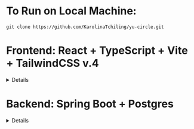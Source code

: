 


# To Run on Local Machine:

```
git clone https://github.com/KarolinaTchiling/yu-circle.git
```
# Frontend: React + TypeScript + Vite + TailwindCSS v.4
<details>

1. Install [bun](https://bun.sh/)

2. Install dependencies

```
cd frontend

bun install
```

3. Run Frontend

```
bun run dev
```

Tailwind Documentation (v.4): https://tailwindcss.com/docs/styling-with-utility-classes
</details>

# Backend: Spring Boot + Postgres

<details>

## MessageService
<details>
Runs the same way as the other services.


Each message contains:
```
sender: String
receiver: String
content: String
timestamp: LocalDateTime
```

     
###Send a Message (You don't need to include a timestamp for sending a message, it's automatically added):

```
  curl -X POST http://localhost:8080/messages/send \
  -H "Content-Type: application/json" \
  -d '{
        "sender": "bob",
        "receiver": "jdoe",
        "content": "Sup"
      }'
```

     
###Get a conversation by two usernames:
```
curl -X GET "http://localhost:8080/messages/get?user1=jdoe&user2=bob"; 
```
Here you can see that in the parameters for the two usernames are located in the link itself as "user1=" and "user2=".
The messages are returned in order from most recent to oldest.


###Delete a message:
```
curl -X DELETE "http://localhost:8080/messages/delete/1"; 
```
Here the "id" of the message is in the url as "1": ".../delete/1".


###Get all messages sent by a user:
```
curl -X GET "http://localhost:8080/messages/sent?sender=jdoe"
```
Here the "sender" parameter is in the url as "?sender=", in this example the sender is jdoe.


###Get all messages received by a user:
```
curl -X GET "http://localhost:8080/messages/received?receiver=jdoe"
```
Here the "receiver" parameter is in the url as "?receiver=", in this example the receiver is jdoe.
</details>



## MarketplaceService
<details>
Runs the same way as the other services.
     
Get all products:
```
curl -X GET http://localhost:8080/marketplace/products
```
     
Get product by id:
```
curl -X GET http://localhost:8080/marketplace/products/{id}
```
     
Add a product:
```
curl -X POST http://localhost:8080/marketplace/products \
  -H "Content-Type: application/json" \
  -d '{
    "productName": " Test",
    "username": "bob",
    "description": "test",
    "price": 19.99,
    "downloadUrl": "http://google.com/"
  }'
```

Update a product:
```
curl -X PUT http://localhost:8080/marketplace/products/{id} \
  -H "Content-Type: application/json" \
  -d '{
    "productName": " Test",
    "username": "bob",
    "description": "test",
    "price": 19.99,
    "downloadUrl": "http://google.com/"
  }'
```

</details>

## ProfileService:
<details>
Assuming you are using eclipse, follow these steps:

1. Open eclipse, and go to the top menu to select Help > Eclipse Marketplace.

2. Search for 'Spring Boot'.

3. Install Spring Tools 4.28.

4. Restart eclipse and import the project into your workspace.

5. Open the Azure website, find the yucircle database, and start it.

6. Back in eclipse, right click on the project folder and select Run As > Spring Boot App.


Get all users:
```
curl -X GET "http://localhost:8080/profiles"
```

Get a user (the username is in the url, in this example it is "test"):
```
curl -X GET "http://localhost:8080/profiles/bio/jdoe"
```

Get a user bio (the username is in the url, in this example it is "test"):
```
curl -X GET "http://localhost:8080/profiles/bio/jdoe"
```

Adding a user:
```
curl -X POST "http://localhost:8080/profiles" \
     -H "Content-Type: application/json" \
     -d '{
            "username": "test",
            "password": "dog",
            "york_id": "123444231",
            "firstname": "Test",
            "lastname": "Test",
            "email": "test@gmail.com",
            "phone_number": 1234567890,
            "bio": "Test"
         }'
```

Update a user (the username is in the url, in this example it is "test"):
```
curl -X PUT "http://localhost:8080/profiles/test" \
     -H "Content-Type: application/json" \
     -d '{
            "yorkId": "123444231",
            "firstname": "Test",
            "lastname": "Test",         
            "email": "test@gmail.com",
            "phoneNumber": "1234567890"
         }'
```

Change a password (the username is in the url, in this example it is "test"):
```
curl -X PUT "http://localhost:8080/profiles/changepass/test" \
     -H "Content-Type: application/json" \
     -d '{
            "password": "dog"
         }'
```

Update a bio (the username is in the url, in this example it is "test"):
```
curl -X PUT "http://localhost:8080/profiles/bio/test" \
     -H "Content-Type: application/json" \
     -d '{
            "bio": "new bio."
         }'
```

Delete a user (the username is in the url, in this example it is "test"):
```
curl -X DELETE "http://localhost:8080/profiles/test"
```


Authentication:
```
curl -X POST http://localhost:8080/profiles/login \
     -H "Content-Type: application/json" \
     -d '{"username": "bob", "password": "password"}'
```

</details>

## DiscourseService:
<details>
To run, follow the same steps as outlined in the ProfileService.

### Posts:
##### Get all posts:
```
curl -X GET http://localhost:8080/posts
```

##### Get one post:

```
// The postId is in the URL (in this example it is '/1').
curl -X GET http://localhost:8080/posts/1
```

##### Add a post:
```
curl -X POST http://localhost:8080/posts \
     -H "Content-Type: application/json" \
     -d '{
           "content": "CS is so fun",
           "username": "bob",
           "title": "wow"
         }'
```

##### Delete a post:
```
curl -X DELETE http://localhost:8080/posts \
```

##### Update a post:

```
// The postId is in the URL (in this example it is the '/1').
curl -X PUT http://localhost:8080/posts/1 \
     -H "Content-Type: application/json" \
     -d '{
           "content": "updated text.",
           "title": "New Title"
         }'
```



### Comments:
##### Get all comments:
```
curl -X GET http://localhost:8080/comments
```

##### Get one comment:

```
// The commentId is in the URL (in this example it is '/1').
curl -X GET http://localhost:8080/comments/1
```

##### Get comments by post:

```
// The postId is in the URL (in this example it is '/1').
curl -X GET http://localhost:8080/comments/posts/1
```

##### Add a comment (top level comment):

```
curl -X POST http://localhost:8080/comments\
     -H "Content-Type: application/json" \
     -d '{
           "content": "CS is so fun",
           "username": "bob",
           "postId": 1
         }'
```

##### Add a comment reply (when comment is not a top level comment, in this case the parent commentId is 3):

```
// Make sure to include the parentId, so that this replies to 
// a comment, and not a post.
curl -X POST http://localhost:8080/comments\
     -H "Content-Type: application/json" \
     -d '{
           "content": "CS is so fun",
           "username": "bob",
           "postId": 1,
           "parentId": 3
         }'
```

##### Delete a comment:

```
// The commentId is in the URL (in this example it is the '/1').
curl -X DELETE http://localhost:8080/comments/delete/1 \
```

##### Update a comment:

```
// The commentId is in the URL (in this example it is the '/1').
curl -X PUT http://localhost:8080/comments/update/1 \
     -H "Content-Type: application/json" \
     -d '{
           "content": "updated text.",
         }'
```
</details>
</details>
